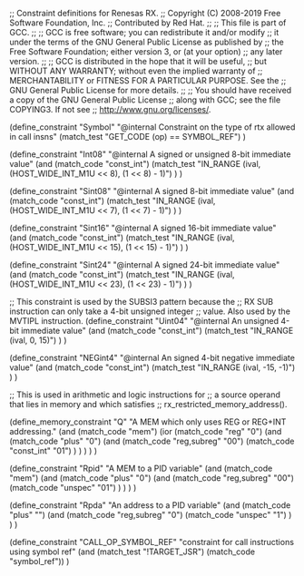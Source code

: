 ;; Constraint definitions for Renesas RX.
;; Copyright (C) 2008-2019 Free Software Foundation, Inc.
;; Contributed by Red Hat.
;;
;; This file is part of GCC.
;;
;; GCC is free software; you can redistribute it and/or modify
;; it under the terms of the GNU General Public License as published by
;; the Free Software Foundation; either version 3, or (at your option)
;; any later version.
;;
;; GCC is distributed in the hope that it will be useful,
;; but WITHOUT ANY WARRANTY; without even the implied warranty of
;; MERCHANTABILITY or FITNESS FOR A PARTICULAR PURPOSE.  See the
;; GNU General Public License for more details.
;;
;; You should have received a copy of the GNU General Public License
;; along with GCC; see the file COPYING3.  If not see
;; <http://www.gnu.org/licenses/>.


(define_constraint "Symbol"
  "@internal Constraint on the type of rtx allowed in call insns"
  (match_test "GET_CODE (op) == SYMBOL_REF")
)


(define_constraint "Int08"
  "@internal A signed or unsigned 8-bit immediate value"
  (and (match_code "const_int")
       (match_test "IN_RANGE (ival, (HOST_WIDE_INT_M1U << 8), (1 << 8) - 1)")
  )
)

(define_constraint "Sint08"
  "@internal A signed 8-bit immediate value"
  (and (match_code "const_int")
       (match_test "IN_RANGE (ival, (HOST_WIDE_INT_M1U << 7), (1 << 7) - 1)")
  )
)

(define_constraint "Sint16"
  "@internal A signed 16-bit immediate value"
  (and (match_code "const_int")
       (match_test "IN_RANGE (ival, (HOST_WIDE_INT_M1U << 15), (1 << 15) - 1)")
  )
)

(define_constraint "Sint24"
  "@internal A signed 24-bit immediate value"
  (and (match_code "const_int")
       (match_test "IN_RANGE (ival, (HOST_WIDE_INT_M1U << 23), (1 << 23) - 1)")
  )
)

;; This constraint is used by the SUBSI3 pattern because the
;; RX SUB instruction can only take a 4-bit unsigned integer
;; value.  Also used by the MVTIPL instruction.
(define_constraint "Uint04"
  "@internal An unsigned 4-bit immediate value"
  (and (match_code "const_int")
       (match_test "IN_RANGE (ival, 0, 15)")
  )
)

(define_constraint "NEGint4"
  "@internal An signed 4-bit negative immediate value"
  (and (match_code "const_int")
       (match_test "IN_RANGE (ival, -15, -1)")
  )
)

;; This is used in arithmetic and logic instructions for
;; a source operand that lies in memory and which satisfies
;; rx_restricted_memory_address().

(define_memory_constraint "Q"
  "A MEM which only uses REG or REG+INT addressing."
  (and (match_code "mem")
       (ior (match_code "reg" "0")
	    (and (match_code "plus" "0")
	         (and (match_code "reg,subreg" "00")
		      (match_code "const_int" "01")
		 )
	    )
       )
  )
)

(define_constraint "Rpid"
  "A MEM to a PID variable"
  (and (match_code "mem")
       (and (match_code "plus" "0")
	    (and (match_code "reg,subreg" "00")
		 (match_code "unspec" "01")
	    )
       )
  )
)

(define_constraint "Rpda"
  "An address to a PID variable"
  (and (match_code "plus" "")
       (and (match_code "reg,subreg" "0")
	    (match_code "unspec" "1")
       )
  )
)

(define_constraint "CALL_OP_SYMBOL_REF"
"constraint for call instructions using symbol ref"
(and (match_test "!TARGET_JSR")
     (match_code "symbol_ref"))
)
